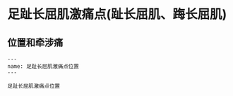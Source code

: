 # 足趾长屈肌激痛点(趾长屈肌、踇长屈肌)

## 位置和牵涉痛

```{figure} /_static/img/2022-01-31-14-14-26.png
---
name: 足趾长屈肌激痛点位置
---

足趾长屈肌激痛点位置
```



